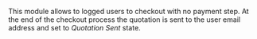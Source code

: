This module allows to logged users to checkout with no payment step. At
the end of the checkout process the quotation is sent to the user email
address and set to *Quotation Sent* state.
